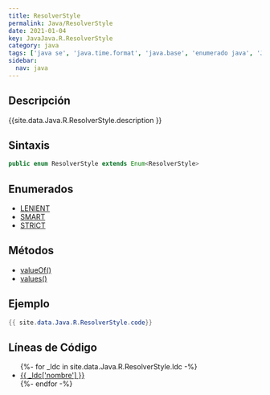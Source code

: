 ```yaml
---
title: ResolverStyle
permalink: Java/ResolverStyle
date: 2021-01-04
key: JavaJava.R.ResolverStyle
category: java
tags: ['java se', 'java.time.format', 'java.base', 'enumerado java', 'Java 1.8']
sidebar: 
  nav: java
---
```


## Descripción
{{site.data.Java.R.ResolverStyle.description }}

## Sintaxis
~~~java
public enum ResolverStyle extends Enum<ResolverStyle>
~~~

## Enumerados
* [LENIENT](/Java/ResolverStyle/LENIENT)
* [SMART](/Java/ResolverStyle/SMART)
* [STRICT](/Java/ResolverStyle/STRICT)

## Métodos
* [valueOf()](/Java/ResolverStyle/valueOf)
* [values()](/Java/ResolverStyle/values)

## Ejemplo
~~~java
{{ site.data.Java.R.ResolverStyle.code}}
~~~

## Líneas de Código
<ul>
{%- for _ldc in site.data.Java.R.ResolverStyle.ldc -%}
   <li>
       <a href="{{_ldc['url'] }}">{{ _ldc['nombre'] }}</a>
   </li>
{%- endfor -%}
</ul>

